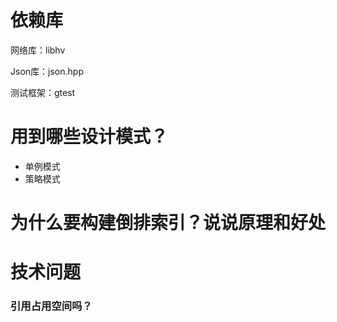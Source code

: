# 依赖库

网络库：libhv

Json库：json.hpp

测试框架：gtest

# 用到哪些设计模式？

* 单例模式
* 策略模式

# 为什么要构建倒排索引？说说原理和好处

# 技术问题

### 引用占用空间吗？
